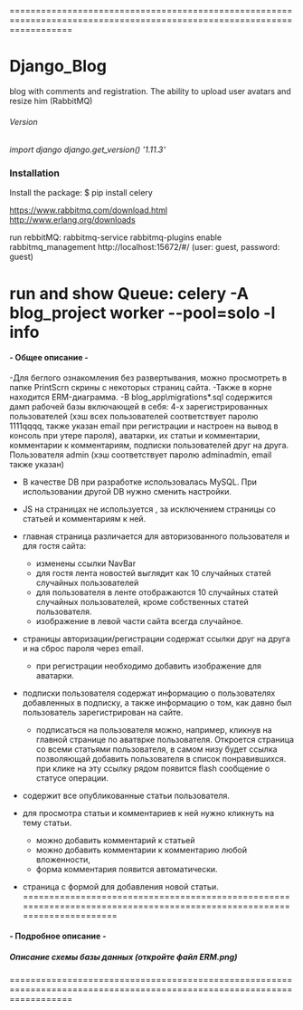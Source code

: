 ========================================================================================================================
# Django_Blog
blog with comments and registration. The ability to upload user avatars and resize him (RabbitMQ)

###### Version
_import django
django.get_version()
'1.11.3'_

### Installation
Install the package:
$ pip install celery

https://www.rabbitmq.com/download.html
http://www.erlang.org/downloads

run rebbitMQ:
  rabbitmq-service
  rabbitmq-plugins enable rabbitmq_management
  http://localhost:15672/#/   (user: guest, password: guest)

run and show Queue:
celery -A blog_project worker --pool=solo -l info
========================================================================================================================
####	- Общее описание -
-Для беглого ознакомления без развертывания, можно просмотреть в папке PrintScrn скрины с некоторых страниц сайта.
-Также в корне находится ERM-диаграмма.
-В blog_app\migrations\*.sql содержится дамп рабочей базы включающей в себя:
	4-х зарегистрированных пользователей (хэш всех пользователей соответствует паролю 1111qqqq, также указан email при регистрации и настроен на вывод в консоль при утере пароля),
	аватарки,
	их статьи и комментарии,
	комментарии к комментариям,
	подписки пользователей друг на друга.
	Пользователя admin (хэш соответствует паролю adminadmin, email также указан)
- В качестве DB при разработке использовалась MySQL. При использовании другой DB нужно сменить настройки.
- JS на страницах не используется , за исключением страницы со статьей и комментариям к ней.


- главная страница различается для авторизованного пользователя и для гостя сайта:
	* изменены ссылки NavBar
	* для гостя лента новостей выглядит как 10 случайных статей случайных пользователей
	* для пользователя в ленте отображаются 10 случайных статей случайных пользователей, кроме собственных статей пользователя.
	* изображение в левой части сайта всегда случайное.

- страницы авторизации/регистрации содержат ссылки друг на друга и на сброс пароля через email.
	* при регистрации необходимо добавить изображение для аватарки.

- подписки пользователя <Favorites> содержат информацию о пользователях добавленных в подписку, а также информацию о том, как давно был
пользователь зарегистрирован на сайте.
	* подписаться на пользователя можно, например, кликнув на главной странице по аватврке пользователя. Откроется страница со всеми статьями
пользователя, в самом низу будет ссылка <Add to MyFavorites> позволяющай добавить пользователя в список понравившихся. при клике
на эту ссылку рядом появится flash сообщение о статусе операции.

- <MyPost> содержит все опубликованные статьи пользователя.

- для просмотра статьи и комментариев к ней нужно кликнуть на тему статьи.
	* можно добавить комментарий к статьей
	* можно добавить комментарии к комментарию любой вложенности,
	* форма комментария появится автоматически.


- <New Post> страница с формой для добавления новой статьи.
========================================================================================================================
####	- Подробное описание -
#####   Описание схемы базы данных (откройте файл ERM.png)



========================================================================================================================
